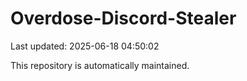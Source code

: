 # Overdose-Discord-Stealer

Last updated: 2025-06-18 04:50:02

This repository is automatically maintained.
